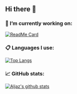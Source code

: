 ## Hi there 👋

### :construction: I’m currently working on: 
[![ReadMe Card](https://github-readme-stats.vercel.app/api/pin/?username=aljaz90&repo=TripGenerator&theme=monokai&show_owner=true)](https://github.com/aljaz90/TripGenerator)

### :clipboard: Languages I use:

[![Top Langs](https://github-readme-stats.vercel.app/api/top-langs/?username=aljaz90&theme=monokai&hide=ShaderLab)](https://github.com/anuraghazra/github-readme-stats)

### :chart_with_upwards_trend: GitHub stats:

[![Aljaz's github stats](https://github-readme-stats.vercel.app/api?username=aljaz90&count_private=true&show_icons=true&theme=monokai&include_all_commits=true)](https://github.com/anuraghazra/github-readme-stats)

<!--
**aljaz90/aljaz90** is a ✨ _special_ ✨ repository because its `README.md` (this file) appears on your GitHub profile.

Here are some ideas to get you started:

- 🔭 I’m currently working on ...
- 🌱 I’m currently learning ...
- 👯 I’m looking to collaborate on ...
- 🤔 I’m looking for help with ...
- 💬 Ask me about ...
- 📫 How to reach me: ...
- 😄 Pronouns: ...
- ⚡ Fun fact: ...
-->

